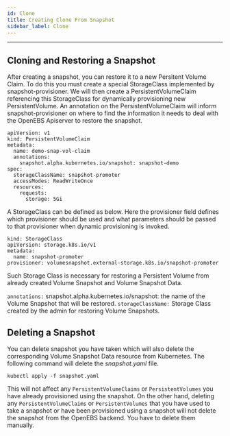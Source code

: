 ```yaml
---
id: Clone
title: Creating Clone From Snapshot
sidebar_label: Clone
---
```


------
## Cloning and Restoring a Snapshot 

After creating a snapshot, you can restore it to a new Persitent Volume Claim. To do this you must create a special StorageClass implemented by snapshot-provisioner. We will then create a PersistentVolumeClaim referencing this StorageClass for dynamically provisioning new PersistentVolume. An annotation on the PersistentVolumeClaim will inform snapshot-provisioner on where to find the information it needs to deal with the OpenEBS Apiserver to restore the snapshot. 

```
apiVersion: v1
kind: PersistentVolumeClaim
metadata:
  name: demo-snap-vol-claim
  annotations:
    snapshot.alpha.kubernetes.io/snapshot: snapshot-demo
spec:
  storageClassName: snapshot-promoter
  accessModes: ReadWriteOnce
  resources:
    requests:
      storage: 5Gi
```
      
A StorageClass can be defined as below. Here the provisioner field defines which provisioner should be used and what parameters should be passed to that provisioner when dynamic provisioning is invoked.

```
kind: StorageClass
apiVersion: storage.k8s.io/v1
metadata:
  name: snapshot-promoter
provisioner: volumesnapshot.external-storage.k8s.io/snapshot-promoter
```
Such Storage Class is necessary for restoring a Persistent Volume from already created Volume Snapshot and Volume Snapshot Data.

`annotations:` snapshot.alpha.kubernetes.io/snapshot: the name of the Volume Snapshot that will be restored.
`storageClassName:` Storage Class created by the admin for restoring Volume Snapshots.

## Deleting a Snapshot

You can delete snapshot you have taken which will also delete the corresponding Volume Snapshot Data resource from Kubernetes. The following command will delete the *snapshot.yaml* file.

```
kubectl apply -f snapshot.yaml
```

This will not affect any `PersistentVolumeClaims` or `PersistentVolumes` you have already provisioned using the snapshot. On the other hand, deleting any `PersistentVolumeClaims` or `PersistentVolumes` that you have used to take a snapshot or have been provisioned using a snapshot will not delete the snapshot from the OpenEBS backend. You have to delete them manually. 




<!-- Hotjar Tracking Code for https://docs.openebs.io -->
<script>
   (function(h,o,t,j,a,r){
       h.hj=h.hj||function(){(h.hj.q=h.hj.q||[]).push(arguments)};
       h._hjSettings={hjid:785693,hjsv:6};
       a=o.getElementsByTagName('head')[0];
       r=o.createElement('script');r.async=1;
       r.src=t+h._hjSettings.hjid+j+h._hjSettings.hjsv;
       a.appendChild(r);
   })(window,document,'https://static.hotjar.com/c/hotjar-','.js?sv=');
</script>
